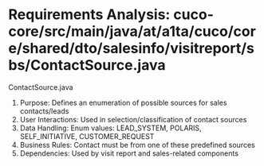 # Requirements Analysis: cuco-core/src/main/java/at/a1ta/cuco/core/shared/dto/salesinfo/visitreport/sbs/ContactSource.java

ContactSource.java
1. Purpose: Defines an enumeration of possible sources for sales contacts/leads
2. User Interactions: Used in selection/classification of contact sources
3. Data Handling: Enum values: LEAD_SYSTEM, POLARIS, SELF_INITIATIVE, CUSTOMER_REQUEST
4. Business Rules: Contact must be from one of these predefined sources
5. Dependencies: Used by visit report and sales-related components